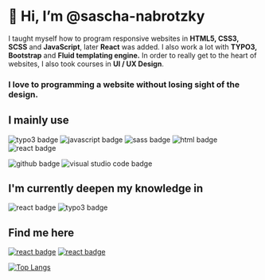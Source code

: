 # 👋 Hi, I’m @sascha-nabrotzky
I taught myself how to program responsive websites in **HTML5, CSS3, SCSS** and **JavaScript**, later **React** was added. I also work a lot with **TYPO3, Bootstrap** and **Fluid templating engine.** In order to really get to the heart of websites, I also took courses in **UI / UX Design**.

### I love to programming a website without losing sight of the design.

## I mainly use

<img src="https://img.shields.io/badge/typo3-e34c26?&style=for-the-badge&logo=typo3&logoColor=white" alt="typo3 badge" /> <img src="https://img.shields.io/badge/JavaScript-yellow?&style=for-the-badge&logo=javascript&logoColor=white" alt="javascript badge" /> <img src="https://img.shields.io/badge/SCSS-CD6799?&style=for-the-badge&logo=sass&logoColor=white" alt="sass badge" /> <img src="https://img.shields.io/badge/HTML5-e34c26?&style=for-the-badge&logo=html5&logoColor=white" alt="html badge" /> <img src="https://img.shields.io/badge/CSS3-264de4?&style=for-the-badge&logo=css3&logoColor=white" alt="react badge" /> 

<img src="https://img.shields.io/badge/GitHub-211F1F?&style=for-the-badge&logo=github&logoColor=white" alt="github badge" /> <img src="https://img.shields.io/badge/Visual Studio Code-blue?&style=for-the-badge&logo=visual-studio-code&logoColor=white" alt="visual studio code badge" />

## I'm currently deepen my knowledge in

<img src="https://img.shields.io/badge/React-61DBFB?&style=for-the-badge&logo=react&logoColor=white" alt="react badge" /> <img src="https://img.shields.io/badge/typo3-e34c26?&style=for-the-badge&logo=typo3&logoColor=white" alt="typo3 badge" />  


## Find me here

[<img src="https://img.shields.io/badge/Twitter-blue?&style=for-the-badge&logo=twitter&logoColor=white" alt="react badge" />](https://twitter.com/Arrow_Function0) [<img src="https://img.shields.io/badge/Website-blue?&style=for-the-badge&logo=website&logoColor=white" alt="react badge" />](https://sascha-nabrotzky.github.io/)


[![Top Langs](https://github-readme-stats.vercel.app/api/top-langs/?username=sascha-nabrotzky&layout=compact)](https://github.com/sascha-nabrotzky/github-readme-stats)
<!---
sascha-nabrotzky/sascha-nabrotzky is a ✨ special ✨ repository because its `README.md` (this file) appears on your GitHub profile.
You can click the Preview link to take a look at your changes.
--->
